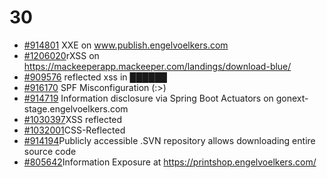 # 30

* [\#914801](https://hackerone.com/reports/914801) XXE on www.publish.engelvoelkers.com
* [\#1206020](https://hackerone.com/reports/1206020)rXSS on https://mackeeperapp.mackeeper.com/landings/download-blue/
* [\#909576](https://hackerone.com/reports/909576) reflected xss in ██████
* [\#916170](https://hackerone.com/reports/916170) SPF Misconfiguration \(:&gt;\)
* [\#914719](https://hackerone.com/reports/914719) Information disclosure via Spring Boot Actuators on gonext-stage.engelvoelkers.com
* [\#1030397](https://hackerone.com/reports/1030397)XSS reflected
* [\#1032001](https://hackerone.com/reports/1032001)CSS-Reflected
* [\#914194](https://hackerone.com/reports/914194)Publicly accessible .SVN repository allows downloading entire source code
* [\#805642](https://hackerone.com/reports/805642)Information Exposure at https://printshop.engelvoelkers.com/



